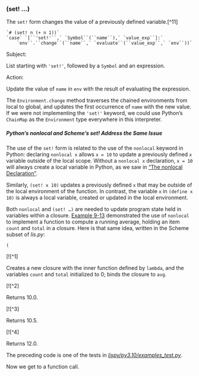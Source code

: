 ### (set! …)

The `set!` form changes the value of a previously defined variable.[^11]

    `# (set! n (+ n 1))`
    `case` `[``'set!'``,` `Symbol``(``name``),` `value_exp``]:`
        `env``.``change``(``name``,` `evaluate``(``value_exp``,` `env``))`

Subject:

List starting with `'set!'`, followed by a `Symbol` and an expression.

Action:

Update the value of `name` in `env` with the result of evaluating the expression.

The `Environment.change` method traverses the chained environments from local to global, and updates the first occurrence of `name` with the new value. If we were not implementing the `'set!'` keyword, we could use Python’s `ChainMap` as the `Environment` type everywhere in this interpreter.

##### Python’s nonlocal and Scheme’s set! Address the Same Issue

The use of the `set!` form is related to the use of the `nonlocal` keyword in Python: declaring `nonlocal x` allows `x = 10` to update a previously defined `x` variable outside of the local scope. Without a `nonlocal x` declaration, `x = 10` will always create a local variable in Python, as we saw in [“The nonlocal Declaration”](ch09.html#nonlocal_sec).

Similarly, `(set! x 10)` updates a previously defined `x` that may be outside of the local environment of the function. In contrast, the variable `x` in `(define x 10)` is always a local variable, created or updated in the local environment.

Both `nonlocal` and `(set! …)` are needed to update program state held in variables within a closure. [Example 9-13](ch09.html#ex_average_fixed) demonstrated the use of `nonlocal` to implement a function to compute a running average, holding an item `count` and `total` in a closure. Here is that same idea, written in the Scheme subset of _lis.py_:

```
(
```

[![^1]

Creates a new closure with the inner function defined by `lambda`, and the variables `count` and `total` initialized to 0; binds the closure to `avg`.

[![^2]

Returns 10.0.

[![^3]

Returns 10.5.

[![^4]

Returns 12.0.

The preceding code is one of the tests in [_lispy/py3.10/examples_test.py_](https://fpy.li/18-18).

Now we get to a function call.